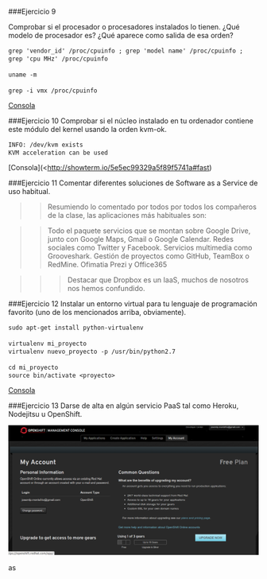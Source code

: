 ###Ejercicio 9

Comprobar si el procesador o procesadores instalados lo tienen. 
¿Qué modelo de procesador es? ¿Qué aparece como salida de esa orden?

~~~
grep 'vendor_id' /proc/cpuinfo ; grep 'model name' /proc/cpuinfo ; grep 'cpu MHz' /proc/cpuinfo

uname -m

grep -i vmx /proc/cpuinfo
~~~

[Consola](http://showterm.io/4f1ff54e3b101ddb9025b#fast)

###Ejercicio 10
Comprobar si el núcleo instalado en tu ordenador contiene este módulo del kernel usando la orden kvm-ok.


~~~
INFO: /dev/kvm exists
KVM acceleration can be used
~~~

[Consola](<http://showterm.io/5e5ec99329a5f89f5741a#fast)

###Ejercicio 11
Comentar diferentes soluciones de Software as a Service de uso habitual.

>>Resumiendo lo comentado por todos por todos los compañeros de la clase, las aplicaciones más habituales son:

>>Todo el paquete  servicios que se montan sobre Google Drive, junto con  Google Maps, Gmail o Google Calendar.
>>Redes sociales como Twitter y Facebook.
>>Servicios multimedia como Grooveshark.
>>Gestión de proyectos como GitHub, TeamBox o RedMine.
>>Ofimatia  Prezi y Office365

>>>Destacar que Dropbox es un  IaaS, muchos de nosotros nos hemos confundido.

###Ejercicio 12
Instalar un entorno virtual para tu lenguaje de programación favorito 
(uno de los mencionados arriba, obviamente).


~~~
sudo apt-get install python-virtualenv

virtualenv mi_proyecto
virtualenv nuevo_proyecto -p /usr/bin/python2.7

cd mi_proyecto
source bin/activate <proyecto>
~~~

[Consola](http://showterm.io/273f915fde4cb36bb5650#fast)

###Ejercicio 13
Darse de alta en algún servicio PaaS tal como Heroku, Nodejitsu u OpenShift.


!["OpenShift"](https://github.com/josemlp91/IV_work/blob/master/Selecci%C3%B3n_002.png)


as

